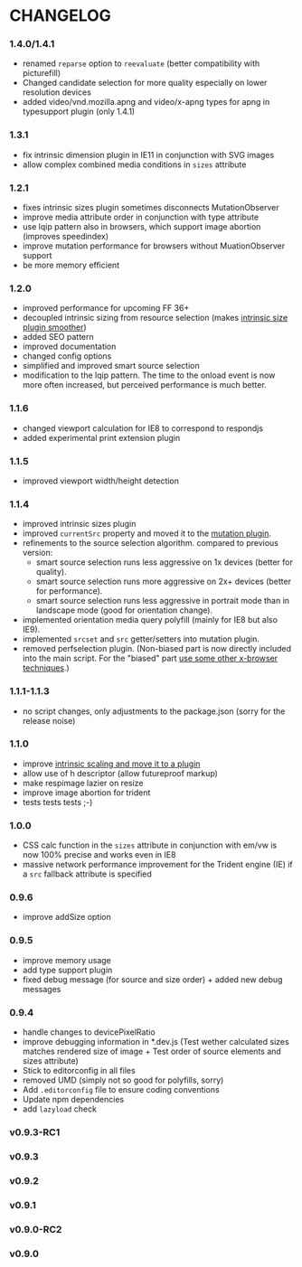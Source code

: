 # CHANGELOG

### 1.4.0/1.4.1

* renamed ``reparse`` option to ``reevaluate`` (better compatibility with picturefill)
* Changed candidate selection for more quality especially on lower resolution devices
* added video/vnd.mozilla.apng and video/x-apng types for apng in typesupport plugin (only 1.4.1)

### 1.3.1

* fix intrinsic dimension plugin in IE11 in conjunction with SVG images
* allow complex combined media conditions in ``sizes`` attribute

### 1.2.1

* fixes intrinsic sizes plugin sometimes disconnects MutationObserver
* improve media attribute order in conjunction with type attribute
* use lqip pattern also in browsers, which support image abortion (improves speedindex)
* improve mutation performance for browsers without MuationObserver support
* be more memory efficient

### 1.2.0

* improved performance for upcoming FF 36+
* decoupled intrinsic sizing from resource selection (makes [intrinsic size plugin smoother](http://jsfiddle.net/trixta/gs3p14pr/embedded/result/))
* added SEO pattern
* improved documentation
* changed config options
* simplified and improved smart source selection
* modification to the lqip pattern. The time to the onload event is now more often increased, but perceived performance is much better.

### 1.1.6

* changed viewport calculation for IE8 to correspond to respondjs
* added experimental print extension plugin

### 1.1.5

* improved viewport width/height detection

### 1.1.4

* improved intrinsic sizes plugin
* improved ``currentSrc`` property and moved it to the [mutation plugin](plugins/mutation).
* refinements to the source selection algorithm. compared to previous version:
	* smart source selection runs less aggressive on 1x devices (better for quality).
	* smart source selection runs more aggressive on 2x+ devices (better for performance).
	* smart source selection runs less aggressive in portrait mode than in landscape mode (good for orientation change).
* implemented orientation media query polyfill (mainly for IE8 but also IE9).
* implemented ``srcset`` and ``src`` getter/setters into mutation plugin.
* removed perfselection plugin. (Non-biased part is now directly included into the main script. For the "biased" part [use some other x-browser techniques](plugins/perfselection).)

### 1.1.1-1.1.3

* no script changes, only adjustments to the package.json (sorry for the release noise)

### 1.1.0

* improve [intrinsic scaling and move it to a plugin](plugins/intrinsic-dimension)
* allow use of h descriptor (allow futureproof markup)
* make respimage lazier on resize
* improve image abortion for trident
* tests tests tests ;-)

### 1.0.0

* CSS calc function in the ``sizes`` attribute in conjunction with em/vw is now 100% precise and works even in IE8
* massive network performance improvement for the Trident engine (IE) if a ``src`` fallback attribute is specified

### 0.9.6

* improve addSize option

### 0.9.5

* improve memory usage
* add type support plugin
* fixed debug message (for source and size order) + added new debug messages

### 0.9.4

* handle changes to devicePixelRatio
* improve debugging information in *.dev.js (Test wether calculated sizes matches rendered size of image + Test order of source elements and sizes attribute)
* Stick to editorconfig in all files
* removed UMD (simply not so good for polyfills, sorry)
* Add `.editorconfig` file to ensure coding conventions
* Update npm dependencies
* add ``lazyload`` check

### v0.9.3-RC1
### v0.9.3
### v0.9.2
### v0.9.1
### v0.9.0-RC2
### v0.9.0
